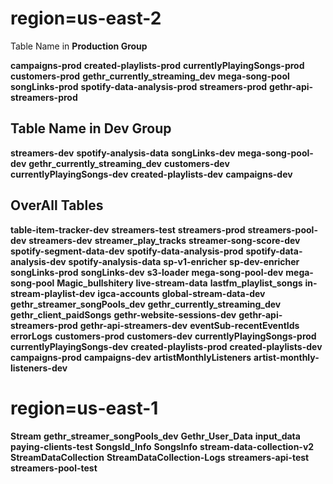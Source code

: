 # region=us-east-2

Table Name in **Production Group**

**campaigns-prod**
**created-playlists-prod**
**currentlyPlayingSongs-prod**
**customers-prod**
**gethr_currently_streaming_dev**
**mega-song-pool**
**songLinks-prod**
**spotify-data-analysis-prod**
**streamers-prod**
**gethr-api-streamers-prod**


## Table Name in **Dev Group**

**streamers-dev**
**spotify-analysis-data**
**songLinks-dev**
**mega-song-pool-dev**
**gethr_currently_streaming_dev**
**customers-dev**
**currentlyPlayingSongs-dev**
**created-playlists-dev**
**campaigns-dev**


## OverAll Tables

**table-item-tracker-dev**
**streamers-test**
**streamers-prod**
**streamers-pool-dev**
**streamers-dev**
**streamer_play_tracks**
**streamer-song-score-dev**
**spotify-segment-data-dev**
**spotify-data-analysis-prod**
**spotify-data-analysis-dev**
**spotify-analysis-data**
**sp-v1-enricher**
**sp-dev-enricher**
**songLinks-prod**
**songLinks-dev**
**s3-loader**
**mega-song-pool-dev**
**mega-song-pool**
**Magic_bullshitery**
**live-stream-data**
**lastfm_playlist_songs**
**in-stream-playlist-dev**
**igca-accounts**
**global-stream-data-dev**
**gethr_streamer_songPools_dev**
**gethr_currently_streaming_dev**
**gethr_client_paidSongs**
**gethr-website-sessions-dev**
**gethr-api-streamers-prod**
**gethr-api-streamers-dev**
**eventSub-recentEventIds**
**errorLogs**
**customers-prod**
**customers-dev**
**currentlyPlayingSongs-prod**
**currentlyPlayingSongs-dev**
**created-playlists-prod**
**created-playlists-dev**
**campaigns-prod**
**campaigns-dev**
**artistMonthlyListeners**
**artist-monthly-listeners-dev**


# region=us-east-1

**Stream**
**gethr_streamer_songPools_dev**
**Gethr_User_Data**
**input_data**
**paying-clients-test**
**SongsId_Info**
**SongsInfo**
**stream-data-collection-v2**
**StreamDataCollection**
**StreamDataCollection-Logs**
**streamers-api-test**
**streamers-pool-test**
